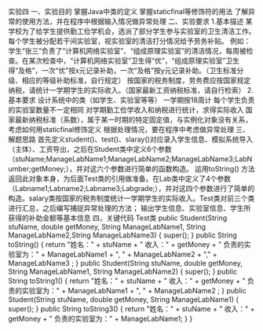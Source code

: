 实验四
一、实验目的
掌握Java中类的定义
掌握staticfinal等修饰符的用法
了解异常的使用方法，并在程序中根据输入情况做异常处理
二、实验要求
1.基本描述
某学校为了给学生提供勤工俭学机会，选派了部分学生参与实验室的卫生清洁工作。每个学生被分配若干间实验室，视实验室的清洁打分情况给予劳务补贴。
例如：学生“张三”负责了“计算机网络实验室”、“组成原理实验室”的清洁情况，每周被检查。在某次检查中，“计算机网络实验室”卫生得“优”，“组成原理实验室”卫生得“及格”，一次“优”按x元记录补助，一次“及格”按y元记录补助。（卫生标准分级、相应的等级补助标准，自行规定）
按国家的税务制度，劳务费应按国家规定纳税，请统计一学期学生的实际收入。（国家最新工资纳税标准，请自行检索）
2.基本要求
设计系统中的类（如学生、实验室等等）
一学期按18周计
每个学生负责的实验室数量不一定相同
对学期勤工俭学收入和纳税进行统计，求得实际收入
国家最新纳税标准（系数），属于某一时期的特定固定值，与实例化对象没有关系，考虑如何用staticfinal修饰定义
根据处理情况，要在程序中考虑做异常处理
三、解题思路
首先定义student()、test()、slaray()对应录入学生信息、模拟系统导入（主体）、工资导出，之后在Student类中定义6个参数（stuName;ManageLabName1;ManageLabName2;ManageLabName3;LabNumber;getMoney;），并对这六个参数进行简单的函数构造。 运用toString() 方法返回此对象本身，为后面Test类的引用做准备。在Lab类中定义了4个参数（Labname1;Labname2;Labname3;Labgrade;），并对这四个参数进行了简单的构造。salary类按国家的税务制度统计一学期学生的实际收入。Test类对前三个类进行汇总，之后编写捕捉异常处理的方法； 输出学生信息、实验室信息、学生所获得的补助金额等基本信息
四，关键代码
Test类
public Student(String stuName, double getMoney, String ManageLabName1, String ManageLabName2,String ManageLabName3) {
	super();
}
public String toString() {
	return "姓名：" + stuName + "    收入：" + getMoney + "    负责的实验室为：" + ManageLabName1 + ", " + ManageLabName2 + "," + ManageLabName3 ;
}
public Student(String stuName, double getMoney, String ManageLabName1, String ManageLabName2) {
	super();
}
public String toString1() {
	return "姓名：" + stuName + "    收入：" + getMoney + "    负责的实验室为：" + ManageLabName1 + ", " + ManageLabName2 ;
}
public Student(String stuName, double getMoney, String ManageLabName1) {
		super();
}
public String toString3() {
		return "姓名：" + stuName + "    收入：" + getMoney + "    负责的实验室为：" + ManageLabName1;
	}
}
